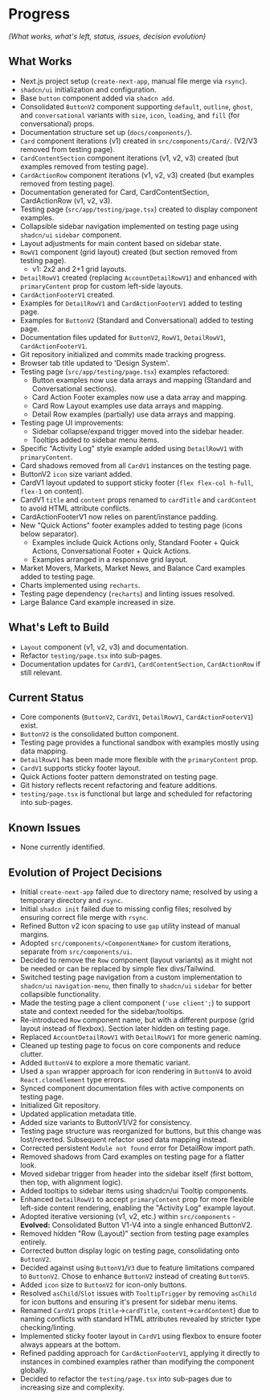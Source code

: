 # Progress

*(What works, what's left, status, issues, decision evolution)*

## What Works
- Next.js project setup (`create-next-app`, manual file merge via `rsync`).
- `shadcn/ui` initialization and configuration.
- Base `button` component added via `shadcn add`.
- Consolidated `ButtonV2` component supporting `default`, `outline`, `ghost`, and `conversational` variants with `size`, `icon`, `loading`, and `fill` (for conversational) props.
- Documentation structure set up (`docs/components/`).
- `Card` component iterations (v1) created in `src/components/Card/`. (V2/V3 removed from testing page).
- `CardContentSection` component iterations (v1, v2, v3) created (but examples removed from testing page).
- `CardActionRow` component iterations (v1, v2, v3) created (but examples removed from testing page).
- Documentation generated for Card, CardContentSection, CardActionRow (v1, v2, v3).
- Testing page (`src/app/testing/page.tsx`) created to display component examples.
- Collapsible sidebar navigation implemented on testing page using `shadcn/ui` `sidebar` component.
- Layout adjustments for main content based on sidebar state.
- `RowV1` component (grid layout) created (but section removed from testing page).
  - v1: 2x2 and 2+1 grid layouts.
- `DetailRowV1` created (replacing `AccountDetailRowV1`) and enhanced with `primaryContent` prop for custom left-side layouts.
- `CardActionFooterV1` created.
- Examples for `DetailRowV1` and `CardActionFooterV1` added to testing page.
- Examples for `ButtonV2` (Standard and Conversational) added to testing page.
- Documentation files updated for `ButtonV2`, `RowV1`, `DetailRowV1`, `CardActionFooterV1`.
- Git repository initialized and commits made tracking progress.
- Browser tab title updated to 'Design System'.
- Testing page (`src/app/testing/page.tsx`) examples refactored:
  - Button examples now use data arrays and mapping (Standard and Conversational sections).
  - Card Action Footer examples now use a data array and mapping.
  - Card Row Layout examples use data arrays and mapping.
  - Detail Row examples (partially) use data arrays and mapping.
- Testing page UI improvements:
  - Sidebar collapse/expand trigger moved into the sidebar header.
  - Tooltips added to sidebar menu items.
- Specific "Activity Log" style example added using `DetailRowV1` with `primaryContent`.
- Card shadows removed from all `CardV1` instances on the testing page.
- ButtonV2 `icon` size variant added.
- CardV1 layout updated to support sticky footer (`flex flex-col h-full`, `flex-1` on content).
- CardV1 `title` and `content` props renamed to `cardTitle` and `cardContent` to avoid HTML attribute conflicts.
- CardActionFooterV1 now relies on parent/instance padding.
- New "Quick Actions" footer examples added to testing page (icons below separator).
  - Examples include Quick Actions only, Standard Footer + Quick Actions, Conversational Footer + Quick Actions.
  - Examples arranged in a responsive grid layout.
- Market Movers, Markets, Market News, and Balance Card examples added to testing page.
- Charts implemented using `recharts`.
- Testing page dependency (`recharts`) and linting issues resolved.
- Large Balance Card example increased in size.

## What's Left to Build
- `Layout` component (v1, v2, v3) and documentation.
- Refactor `testing/page.tsx` into sub-pages.
- Documentation updates for `CardV1`, `CardContentSection`, `CardActionRow` if still relevant.

## Current Status
- Core components (`ButtonV2`, `CardV1`, `DetailRowV1`, `CardActionFooterV1`) exist.
- `ButtonV2` is the consolidated button component.
- Testing page provides a functional sandbox with examples mostly using data mapping.
- `DetailRowV1` has been made more flexible with the `primaryContent` prop.
- `CardV1` supports sticky footer layout.
- Quick Actions footer pattern demonstrated on testing page.
- Git history reflects recent refactoring and feature additions.
- `testing/page.tsx` is functional but large and scheduled for refactoring into sub-pages.

## Known Issues
- None currently identified.

## Evolution of Project Decisions
- Initial `create-next-app` failed due to directory name; resolved by using a temporary directory and `rsync`.
- Initial `shadcn init` failed due to missing config files; resolved by ensuring correct file merge with `rsync`.
- Refined Button v2 icon spacing to use `gap` utility instead of manual margins.
- Adopted `src/components/<ComponentName>` for custom iterations, separate from `src/components/ui`.
- Decided to remove the `Row` component (layout variants) as it might not be needed or can be replaced by simple flex divs/Tailwind.
- Switched testing page navigation from a custom implementation to `shadcn/ui` `navigation-menu`, then finally to `shadcn/ui` `sidebar` for better collapsible functionality.
- Made the testing page a client component (`'use client';`) to support state and context needed for the sidebar/tooltips.
- Re-introduced `Row` component name, but with a different purpose (grid layout instead of flexbox). Section later hidden on testing page.
- Replaced `AccountDetailRowV1` with `DetailRowV1` for more generic naming.
- Cleaned up testing page to focus on core components and reduce clutter.
- Added `ButtonV4` to explore a more thematic variant.
- Used a `span` wrapper approach for icon rendering in `ButtonV4` to avoid `React.cloneElement` type errors.
- Synced component documentation files with active components on testing page.
- Initialized Git repository.
- Updated application metadata title.
- Added size variants to ButtonV1/V2 for consistency.
- Testing page structure was reorganized for buttons, but this change was lost/reverted. Subsequent refactor used data mapping instead.
- Corrected persistent `Module not found` error for DetailRow import path.
- Removed shadows from Card examples on testing page for a flatter look.
- Moved sidebar trigger from header into the sidebar itself (first bottom, then top, with alignment logic).
- Added tooltips to sidebar items using shadcn/ui Tooltip components.
- Enhanced `DetailRowV1` to accept `primaryContent` prop for more flexible left-side content rendering, enabling the "Activity Log" example layout.
- Adopted iterative versioning (v1, v2, etc.) within `src/components` - **Evolved:** Consolidated Button V1-V4 into a single enhanced ButtonV2.
- Removed hidden "Row (Layout)" section from testing page examples entirely.
- Corrected button display logic on testing page, consolidating onto `ButtonV2`.
- Decided against using `ButtonV1`/`V3` due to feature limitations compared to `ButtonV2`. Chose to enhance `ButtonV2` instead of creating `ButtonV5`.
- Added `icon` size to `ButtonV2` for icon-only buttons.
- Resolved `asChild`/`Slot` issues with `TooltipTrigger` by removing `asChild` for icon buttons and ensuring it's present for sidebar menu items.
- Renamed `CardV1` props (`title`->`cardTitle`, `content`->`cardContent`) due to naming conflicts with standard HTML attributes revealed by stricter type checking/linting.
- Implemented sticky footer layout in `CardV1` using flexbox to ensure footer always appears at the bottom.
- Refined padding approach for `CardActionFooterV1`, applying it directly to instances in combined examples rather than modifying the component globally.
- Decided to refactor the `testing/page.tsx` into sub-pages due to increasing size and complexity.